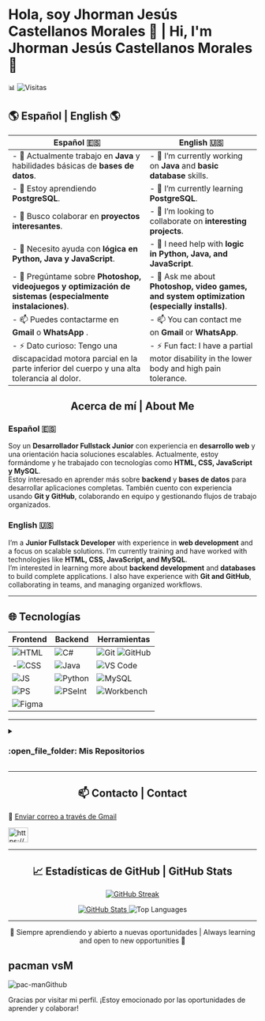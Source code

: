 # Hola, soy Jhorman Jesús Castellanos Morales 👋 | Hi, I'm Jhorman Jesús Castellanos Morales 👋

📊 ![Visitas](https://komarev.com/ghpvc/?username=Jhormancastella&style=flat)

## 🌎 Español | English 🌎

| Español 🇪🇸                                                                 | English 🇺🇸                                                                 |
|---------------------------------------------------------------------------|---------------------------------------------------------------------------|
| - 🔭 Actualmente trabajo en **Java** y habilidades básicas de **bases de datos**. | - 🔭 I’m currently working on **Java** and **basic database** skills.     |
| - 🌱 Estoy aprendiendo **PostgreSQL**.                                   | - 🌱 I’m currently learning **PostgreSQL**.                           |
| - 👯 Busco colaborar en **proyectos interesantes**.                        | - 👯 I’m looking to collaborate on **interesting projects**.              |
| - 🤔 Necesito ayuda con **lógica en Python, Java y JavaScript**.           | - 🤔 I need help with **logic in Python, Java, and JavaScript**.          |
| - 💬 Pregúntame sobre **Photoshop, videojuegos y optimización de sistemas (especialmente instalaciones)**. | - 💬 Ask me about **Photoshop, video games, and system optimization (especially installs)**. |
| - 📫 Puedes contactarme en **Gmail** o **WhatsApp** .    | - 📫 You can contact me on **Gmail** or **WhatsApp**.    |
| - ⚡ Dato curioso: Tengo una discapacidad motora parcial en la parte inferior del cuerpo y una alta tolerancia al dolor. | - ⚡ Fun fact: I have a partial motor disability in the lower body and high pain tolerance. |

<div align="center">
  <h2>Acerca de mí | About Me</h2>
</div>

### Español 🇪🇸

Soy un **Desarrollador Fullstack Junior** con experiencia en **desarrollo web** y una orientación hacia soluciones escalables. Actualmente, estoy formándome y he trabajado con tecnologías como **HTML, CSS, JavaScript y MySQL**.  
Estoy interesado en aprender más sobre **backend** y **bases de datos** para desarrollar aplicaciones completas. También cuento con experiencia usando **Git y GitHub**, colaborando en equipo y gestionando flujos de trabajo organizados.

### English 🇺🇸

I’m a **Junior Fullstack Developer** with experience in **web development** and a focus on scalable solutions. I’m currently training and have worked with technologies like **HTML, CSS, JavaScript, and MySQL**.  
I’m interested in learning more about **backend development** and **databases** to build complete applications. I also have experience with **Git and GitHub**, collaborating in teams, and managing organized workflows.

---

## 🌐 Tecnologías

| **Frontend**                                                                 | **Backend**                                                                 | **Herramientas**                                                             |         
|------------------------------------------------------------------------------|------------------------------------------------------------------------------|------------------------------------------------------------------------------|
| ![HTML](https://img.shields.io/badge/HTML-5-FF5733?logo=html5)        | ![C#](https://img.shields.io/badge/C%23-239120?logo=c-sharp&logoColor=white) |![Git](https://img.shields.io/badge/Git-F05032?logo=git&logoColor=white) ![GitHub](https://img.shields.io/badge/GitHub-181717?logo=github&logoColor=white) | 
| -![CSS](https://img.shields.io/badge/CSS-3-2965F1?logo=css3)            | ![Java](https://img.shields.io/badge/Java-17-007396?logo=java&logoColor=white) |![VS Code](https://img.shields.io/badge/VS%20Code-007ACC?logo=visualstudiocode&logoColor=white) | 
|![JS](https://img.shields.io/badge/JavaScript-ES6-F7DF1E?logo=javascript) |![Python](https://img.shields.io/badge/Python-3.11-3776AB?logo=python&logoColor=white) |![MySQL](https://img.shields.io/badge/MySQL-8.0-4479A1?logo=mysql)   |
|![PS](https://img.shields.io/badge/Photoshop-CC-31A8FF?logo=adobe-photoshop) |![PSeInt](https://img.shields.io/badge/PSeInt-Algorithm-00B0F0?logo=pseint) |![Workbench](https://img.shields.io/badge/MySQL%20Workbench-4479A1?logo=mysql&logoColor=white) | 
|![Figma](https://img.shields.io/badge/Figma-Design-F24E1E?logo=figma) |                                                                              |

---																		
<details>
  <summary>
    <h3> :open_file_folder: Mis Repositorios </h3>
  </summary>

  ----
  <div>
    <p align="center">
      <a href="https://github.com/Jhormancastella/CalsadosTibu-pendiente-">
        <img src="https://github-readme-stats.vercel.app/api/pin/?username=Jhormancastella&repo=CalsadosTibu-pendiente-&theme=tokyonight" alt="Proyecto de sistema para gestión de calzados en Tibú" />
      </a>
      <a href="https://github.com/Jhormancastella/TrabajoPython_-jhormanjesuscastellanosmorales">
        <img src="https://github-readme-stats.vercel.app/api/pin/?username=Jhormancastella&repo=TrabajoPython_-jhormanjesuscastellanosmorales&theme=tokyonight" alt="Ejercicios prácticos y proyectos en Python" />
      </a>
      <a href="https://github.com/Jhormancastella/-Proyecto_Git_castellanos-jhorman-perez-jeisson">
        <img src="https://github-readme-stats.vercel.app/api/pin/?username=Jhormancastella&repo=-Proyecto_Git_castellanos-jhorman-perez-jeisson&theme=tokyonight" alt="Proyecto colaborativo en Git para aprendizaje de control de versiones" />
      </a>
      <a href="https://github.com/Jhormancastella/viaja-por-Colombia">
        <img src="https://github-readme-stats.vercel.app/api/pin/?username=Jhormancastella&repo=viaja-por-Colombia&theme=tokyonight" alt="Página web sobre turismo en Colombia" />
      </a>
    </p>
  </div>
</details>


---

<div align="center">
  <h2>📫 Contacto | Contact</h2>
</div>

📧 [Enviar correo a través de Gmail](https://mail.google.com/mail/?view=cm&fs=1&to=jesusjhorman123@gmail.com)
  
<p align="left">
<a href="https://linkedin.com/in/https://www.linkedin.com/in/jhorman-jesus-castellanos-morales-245b97261/" target="blank"><img align="center" src="https://raw.githubusercontent.com/rahuldkjain/github-profile-readme-generator/master/src/images/icons/Social/linked-in-alt.svg" alt="https://www.linkedin.com/in/jhorman-jesus-castellanos-morales-245b97261/" height="30" width="40" /></a>
</p>

---

<div align="center">
  <h2>📈 Estadísticas de GitHub | GitHub Stats</h2>
</div>

<p align="center">
  <a href="https://git.io/streak-stats">
    <img src="https://streak-stats.demolab.com?user=Jhormancastella&theme=dark&hide_border=true&locale=es&exclude_days=Tue" alt="GitHub Streak" />
  </a>
</p>

<p align="center">
  <a href="https://github.com/anuraghazra/github-readme-stats">
    <img src="https://github-readme-stats.vercel.app/api?username=Jhormancastella&show_icons=true&locale=es&theme=tokyonight" alt="GitHub Stats" />
  </a>
  <img src="https://github-readme-stats.vercel.app/api/top-langs/?username=Jhormancastella&layout=compact&theme=tokyonight" alt="Top Languages" />
</p>

---

<div align="center">
  <p>🌱 Siempre aprendiendo y abierto a nuevas oportunidades | Always learning and open to new opportunities 🌱</p>
</div>

## pacman vsM
![pac-manGithub](https://github.com/user-attachments/assets/94cba98b-42ff-4499-875e-30e8f29e8a3a)

Gracias por visitar mi perfil. ¡Estoy emocionado por las oportunidades de aprender y colaborar!
</p>
